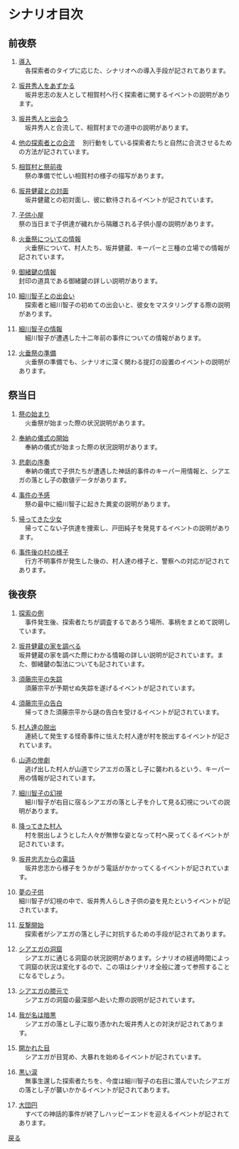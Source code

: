 # シナリオ目次

## 前夜祭  
  
1. [導入](010_導入.md)  
　各探索者のタイプに応じた、シナリオへの導入手段が記されてあります。  
  
1. [坂井秀人をあずかる](011_坂井秀人をあずかる.md)  
　坂井忠志の友人として相賀村へ行く探索者に関するイベントの説明があります。  

1. [坂井秀人と出会う](012_坂井秀人と出会う.md)  
　坂井秀人と合流して、相賀村までの道中の説明があります。  
  
1. [他の探索者との合流](013_他の探索者との合流.md) 　別行動をしている探索者たちと自然に合流させるための方法が記されています。 

1. [相賀村と祭前夜](014_相賀村と祭前夜.md)  
　祭の準備で忙しい相賀村の様子の描写があります。  
  
1. [坂井健蔵との対面](015_坂井建造との対面.md)  
　坂井健蔵との初対面し、彼に歓待されるイベントが記されています。  
  
1. [子供小屋](016_子供小屋.md)  
祭の当日まで子供達が穢れから隔離される子供小屋の説明があります。  
  
1. [火垂祭についての情報](017_火垂祭についての情報.md)  
　火垂祭について、村人たち、坂井健蔵、キーパーと三種の立場での情報が記されています。  
  
1. [御緒鍵の情報](018_御緒鍵の情報.md)  
封印の道具である御緒鍵の詳しい説明があります。  
  
1. [細川智子との出会い](019_細川智子との出会い.md)  
　探索者と細川智子の初めての出会いと、彼女をマスタリングする際の説明があります。  
  
1. [細川智子の情報](020_細川智子の情報.md)  
　細川智子が遭遇した十二年前の事件についての情報があります。  
  
1. [火垂祭の準備](021_火垂祭の準備.md)  
　火垂祭の準備でも、シナリオに深く関わる提灯の設置のイベントの説明があります。  
  
## 祭当日  
  
1. [祭の始まり](022_祭の始まり.md)  
　火垂祭が始まった際の状況説明があります。  
  
1. [奉納の儀式の開始](023_奉納の儀式の開始.md)  
　奉納の儀式が始まった際の状況説明があります。  
  
1. [悲劇の序奏](024_悲劇の序奏.md)  
　奉納の儀式で子供たちが遭遇した神話的事件のキーパー用情報と、シアエガの落とし子の数値データがあります。  
  
1. [事件の予感](025_事件の予感.md)  
　祭の最中に細川智子に起きた異変の説明があります。  
  
1. [帰ってきた少女](026_帰ってきた少女.md)  
　帰ってこない子供達を捜索し、戸田純子を発見するイベントの説明があります。  
  
1. [事件後の村の様子](027_事件後の村の様子.md)  
　行方不明事件が発生した後の、村人達の様子と、警察への対応が記されてあります。  
  
## 後夜祭  
  
1. [探索の例](028_探索の例.md)  
　事件発生後、探索者たちが調査するであろう場所、事柄をまとめて説明しています。  
  
1. [坂井健蔵の家を調べる](029_坂井健蔵の家を調べる.md)  
坂井健蔵の家を調べた際にわかる情報の詳しい説明が記されています。また、御緒鍵の製法についても記されています。  
  
1. [須藤宗平の失踪](030_須藤宗平の失踪.md)  
　須藤宗平が予期せぬ失踪を遂げるイベントが記されています。  
  
1. [須藤宗平の告白](031_須藤宗平の告白.md)  
　帰ってきた須藤宗平から謎の告白を受けるイベントが記されています。  
  
1. [村人達の脱出](032_村人達の脱出.md)  
　連続して発生する怪奇事件に怯えた村人達が村を脱出するイベントが記されています。  
  
1. [山道の惨劇](033_山道の惨劇.md)  
　逃げ出した村人が山道でシアエガの落とし子に襲われるという、キーパー用の情報が記されています。  
  
1. [細川智子の幻視](034_細川智子の幻視.md)  
　細川智子が右目に宿るシアエガの落とし子を介して見る幻視についての説明があります。  
  
1. [降ってきた村人](035_降ってきた村人.md)  
　村を脱出しようとした人々が無惨な姿となって村へ戻ってくるイベントが記されています。  
  
1. [坂井忠志からの電話](036_坂井忠志からの電話.md)  
　坂井忠志から様子をうかがう電話がかかってくるイベントが記されています。  
  
1. [夢の子供](037_夢の子供.md)  
細川智子が幻視の中で、坂井秀人らしき子供の姿を見たというイベントが記されています。  
  
1. [反撃開始](038_反撃開始.md)  
　探索者がシアエガの落とし子に対抗するための手段が記されてあります。  
  
1. [シアエガの洞窟](039_シアエガの洞窟.md)  
　シアエガに通じる洞窟の状況説明があります。シナリオの経過時間によって洞窟の状況は変化するので、この項はシナリオ全般に渡って参照することになるでしょう。  
  
1. [シアエガの膝元で](040_シアエガの膝元で.md)  
　シアエガの洞窟の最深部へ赴いた際の説明が記されています。  
  
1. [我が名は暗黒](041_我が名は暗黒.md)  
　シアエガの落とし子に取り憑かれた坂井秀人との対決が記されてあります。  
  
1. [開かれた目](042_開かれた目.md)  
　シアエガが目覚め、大暴れを始めるイベントが記されています。  
  
1. [黒い涙](043_黒い涙.md)  
　無事生還した探索者たちを、今度は細川智子の右目に潜んでいたシアエガの落とし子が襲いかかるイベントが記されてあります。  
1. [大団円](044_大団円.md)  
　すべての神話的事件が終了しハッピーエンドを迎えるイベントが記されてあります。  

<a href="javascript:history.back()">戻る</a>  